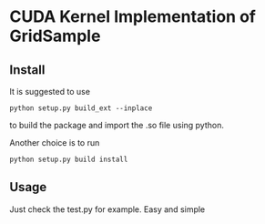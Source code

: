 # CUDA Kernel Implementation of GridSample

## Install 

It is suggested to use 

```
python setup.py build_ext --inplace
```

to build the package and import the .so file using python. 

Another choice is to run

```
python setup.py build install
```

## Usage

Just check the test.py for example. Easy and simple
